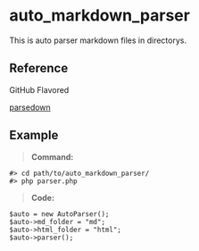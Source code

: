 auto_markdown_parser
====================

This is auto parser markdown files in directorys.

## Reference
GitHub Flavored

[parsedown]



## Example

> **Command:**

	#> cd path/to/auto_markdown_parser/
	#> php parser.php

> **Code:**

	$auto = new AutoParser();
	$auto->md_folder = "md";
	$auto->html_folder = "html";
	$auto->parser();




[parsedown]: http://parsedown.org
